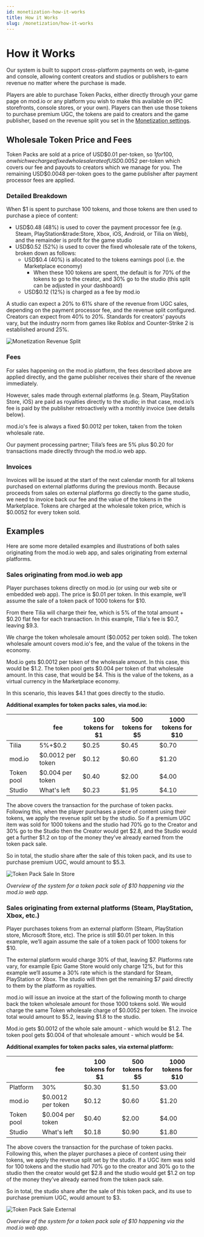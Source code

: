 ```yaml
---
id: monetization-how-it-works
title: How it Works
slug: /monetization/how-it-works
---
```


# How it Works

Our system is built to support cross-platform payments on web, in-game and console, allowing content creators and studios or publishers to earn revenue no matter where the purchase is made.

Players are able to purchase Token Packs, either directly through your game page on mod.io or any platform you wish to make this available on (PC storefronts, console stores, or your own). Players can then use those tokens to purchase premium UGC, the tokens are paid to creators and the game publisher, based on the revenue split you set in the [Monetization settings](/monetization/onboarding#monetization-settings).

## Wholesale Token Price and Fees

Token Packs are sold at a price of USD$0.01 per-token, so $1 for 100, on which we charge a fixed wholesale rate of USD$0.0052 per-token which covers our fee and payouts to creators which we manage for you. The remaining USD$0.0048 per-token goes to the game publisher after payment processor fees are applied.

### Detailed Breakdown

When $1 is spent to purchase 100 tokens, and those tokens are then used to purchase a piece of content:

* USD$0.48 (48%) is used to cover the payment processor fee (e.g. Steam, PlayStation&trade:Store, Xbox, iOS, Android, or Tilia on Web), and the remainder is profit for the game studio
* USD$0.52 (52%) is used to cover the fixed wholesale rate of the tokens, broken down as follows:
    - USD$0.4 (40%) is allocated to the tokens earnings pool (i.e. the Marketplace economy)
        - When these 100 tokens are spent, the default is for 70% of the tokens to go to the creator, and 30% go to the studio (this split can be adjusted in your dashboard)
    - USD$0.12 (12%) is charged as a fee by mod.io

A studio can expect a 20% to 61% share of the revenue from UGC sales, depending on the payment processor fee, and the revenue split configured. Creators can expect from 40% to 20%. Standards for creators’ payouts vary, but the industry norm from games like Roblox and Counter-Strike 2 is established around 25%.

![Monetization Revenue Split](images/RevenueSplit-black.png)

### Fees

For sales happening on the mod.io platform, the fees described above are applied directly, and the game publisher receives their share of the revenue immediately.

However, sales made through external platforms (e.g. Steam, PlayStation Store, iOS) are paid as royalties directly to the studio; in that case, mod.io’s fee is paid by the publisher retroactively with a monthly invoice (see details below).

mod.io's fee is always a fixed $0.0012 per token, taken from the token wholesale rate.

Our payment processing partner; Tilia’s fees are 5% plus $0.20 for transactions made directly through the mod.io web app.

### Invoices

Invoices will be issued at the start of the next calendar month for all tokens purchased on external platforms during the previous month. Because proceeds from sales on external platforms go directly to the game studio, we need to invoice back our fee and the value of the tokens in the Marketplace. Tokens are charged at the wholesale token price, which is $0.0052 for every token sold.

## Examples

Here are some more detailed examples and illustrations of both sales originating from the mod.io web app, and sales originating from external platforms.

### Sales originating from mod.io web app

Player purchases tokens directly on mod.io (or using our web site or embedded web app). The price is $0.01 per token. In this example, we’ll assume the sale of a token pack of 1000 tokens for $10.

From there Tilia will charge their fee, which is 5% of the total amount + $0.20 flat fee for each transaction. In this example, Tilia's fee is $0.7, leaving $9.3. 

We charge the token wholesale amount ($0.0052 per token sold). The token wholesale amount covers mod.io's fee, and the value of the tokens in the economy.

Mod.io gets $0.0012 per token of the wholesale amount. In this case, this would be $1.2. The token pool gets $0.004 per token of that wholesale amount. In this case, that would be $4. This is the value of the tokens, as a virtual currency in the Marketplace economy.

In this scenario, this leaves $4.1 that goes directly to the studio.

**Additional examples for token packs sales, via mod.io:**

|            | **fee**           | **100 tokens for $1** | **500 tokens for $5** | **1000 tokens for $10** |
|------------|-------------------|-----------------------|-----------------------|-------------------------|
| Tilia      | 5%+$0.2           | $0.25                 | $0.45                 | $0.70                   |
| mod.io     | $0.0012 per token | $0.12                 | $0.60                 | $1.20                   |
| Token pool | $0.004 per token  | $0.40                 | $2.00                 | $4.00                   |
| Studio     | What's left       | $0.23                 | $1.95                 | $4.10                   |

The above covers the transaction for the purchase of token packs. Following this, when the player purchases a piece of content using their tokens, we apply the revenue split set by the studio. So if a premium UGC item was sold for 1000 tokens and the studio had 70% go to the Creator and 30% go to the Studio then the Creator would get $2.8, and the Studio would get a further $1.2 on top of the money they’ve already earned from the token pack sale.

So in total, the studio share after the sale of this token pack, and its use to purchase premium UGC, would amount to $5.3.

![Token Pack Sale In Store](images/IntStoreFlow-black.png)

*Overview of the system for a token pack sale of $10 happening via the mod.io web app.*

### Sales originating from external platforms (Steam, PlayStation, Xbox, etc.)

Player purchases tokens from an external platform (Steam, PlayStation store, Microsoft Store, etc). The price is still $0.01 per token. In this example, we’ll again assume the sale of a token pack of 1000 tokens for $10.

The external platform would charge 30% of that, leaving $7. Platforms rate vary, for example Epic Game Store would only charge 12%, but for this example we’ll assume a 30% rate which is the standard for Steam, PlayStation or Xbox. The studio will then get the remaining $7 paid directly to them by the platform as royalties.

mod.io will issue an invoice at the start of the following month to charge back the token wholesale amount for those 1000 tokens sold. We would charge the same Token wholesale charge of $0.0052 per token. The invoice total would amount to $5.2, leaving $1.8 to the studio.

Mod.io gets $0.0012 of the whole sale amount - which would be $1.2.
The token pool gets $0.004 of that wholesale amount - which would be $4.

**Additional examples for token packs sales, via external platform:**

|            | **fee**           | **100 tokens for $1** | **500 tokens for $5** | **1000 tokens for $10** |
|------------|-------------------|-----------------------|-----------------------|-------------------------|
| Platform   | 30%               | $0.30                 | $1.50                 | $3.00                   |
| mod.io     | $0.0012 per token | $0.12                 | $0.60                 | $1.20                   |
| Token pool | $0.004 per token  | $0.40                 | $2.00                 | $4.00                   |
| Studio     | What's left       | $0.18                 | $0.90                 | $1.80                   |

The above covers the transaction for the purchase of token packs. Following this, when the player purchases a piece of content using their tokens, we apply the revenue split set by the studio. If a UGC item was sold for 100 tokens and the studio had 70% go to the creator and 30% go to the studio then the creator would get $2.8 and the studio would get $1.2 on top of the money they’ve already earned from the token pack sale.

So in total, the studio share after the sale of this token pack, and its use to purchase premium UGC, would amount to $3.

![Token Pack Sale External](images/ExtStoreFlow-black.png)

*Overview of the system for a token pack sale of $10 happening via the mod.io web app.*
